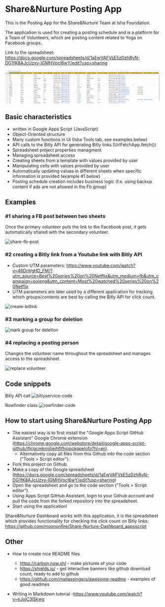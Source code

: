 # Share&Nurture Posting App

This is the Posting App for the Share&Nurture Team at Isha Foundation. 

The application is used for creating a posting schedule and is a platform for a Team of Volunteers, which are posting content related to Yoga on Facebook groups.

Link to the spreadsheet: https://docs.google.com/spreadsheets/d/1aEwVAFVsE5zDzhRyN-DG1fK8AJcUzxy-IGMHVpcl6wY/edit?usp=sharing

![schedule-sheet](images/schedule-sheet.PNG)

## Basic characteristics

- written in Google Apps Script (JavaScript)
- Object-Oriented structure
- Many custom functions in UI (Isha Tools tab, see examples below)
- API calls to the Bitly API for generating Bitly links (UrlFetchApp.fetch())
- Spreadsheet project properties managment
- Managing spreadsheet access
- Creating sheets from a template with values provided by user
- Manipulating cells with values provided by user
- Automatically updating values in different sheets when specific information is provided (example #1 below)
- Posting schedule creation includes business logic (f.e. using backup content if ads are not allowed in the Fb group)

## Examples

### #1 sharing a FB post between two sheets
Once the primary volunteer puts the link to the Facebook post, it gets automatically shared with the secondary volunteer.

![share-fb-post](gif_share-fb-post.gif) 


### #2 creating a Bitly link from a Youtube link with Bitly API
  - Custom UTM parameters: https://www.youtube.com/watch?v=46DnVgHD_FM/?utm_source=Best%20series%20on%20Netflix&utm_medium=fb&utm_campaign=poleng&utm_content=Most%20watched%20series%20on%20Netflix
  - UTM parameters are later used by a different application for tracking which groups/contents are best by calling the Bitly API for click count.

![create-bitlink](gif_create-bitlink.gif)


### #3 marking a group for deletion

![mark group for deletion](gif_mark-group-for-deletion.gif)


### #4 replacing a posting person
Changes the volunteer name throughout the spreadsheet and manages access to the spreadsheet.

![replace volunteer](gif_replace-volunteer.gif)

## Code snippets

Bitly API call
![bitlyservice-code](bitlyservice-code.PNG)

Rowfinder class
![rowfinder-code](rowfinder-code.PNG)

## How to start using Share&Nurture Posting App

- The easiest way is to first install the "Google Apps Script GitHub Assistant" Google Chrome extension (https://chrome.google.com/webstore/detail/google-apps-script-github/lfjcgcmkmjjlieihflfhjopckgpelofo?hl=en).
  - Alternatively copy all files from this Github into the code section ("Tools > Script editor").
- Fork this project on Github.
- Make a copy of the Google spreadsheet (https://docs.google.com/spreadsheets/d/1aEwVAFVsE5zDzhRyN-DG1fK8AJcUzxy-IGMHVpcl6wY/edit?usp=sharing) 
- Open the spreadsheet and go to the code section ("Tools > Script editor"). 
- Using Apps Script GitHub Assistant, login to your Github account and pull the code from the forked repository into the spreadsheet.
- Start using the application!

Share&Nurture Dashboard works with this application, it is the spreadsheet which provides functionality for checking the click count on Bitly links: https://github.com/moononfire/Share-Nurture-Dashboard_appsscript

## Other
- How to create nice README files
  - https://carbon.now.sh/ - make pictures of your code
  - https://shields.io/ - get interactive banners like github download count, ready to add to github
  - https://github.com/matiassingers/awesome-readme - examples of good readmes

- Writing in Markdown tutorial
  -https://www.youtube.com/watch?v=eJojC3lSkwg
